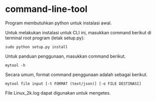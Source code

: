 # command-line-tool
Program membutuhkan python untuk instalasi awal.

Untuk melakukan instalasi untuk CLI ini, masukkan command berikut di terminal root program (letak setup.py):

`sudo python setup.py install`

Untuk panduan penggunaan, masukkan command berikut.

`mytool -h`

Secara umum, format command penggunaan adalah sebagai berikut.

`mytool file input [-t FORMAT (text/json)] [-o FILE DESTINASI]`

File Linux_2k.log dapat digunakan untuk mengetes.